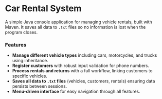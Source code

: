 # Car Rental System

A simple Java console application for managing vehicle rentals, built with Maven. It saves all data to `.txt` files so no information is lost when the program closes.

### Features

* **Manage different vehicle types** including cars, motorcycles, and trucks using inheritance.
* **Register customers** with robust input validation for phone numbers.
* **Process rentals and returns** with a full workflow, linking customers to specific vehicles.
* **Saves all data to `.txt` files** (vehicles, customers, rentals) ensuring data persists between sessions.
* **Menu-driven interface** for easy navigation through all features.